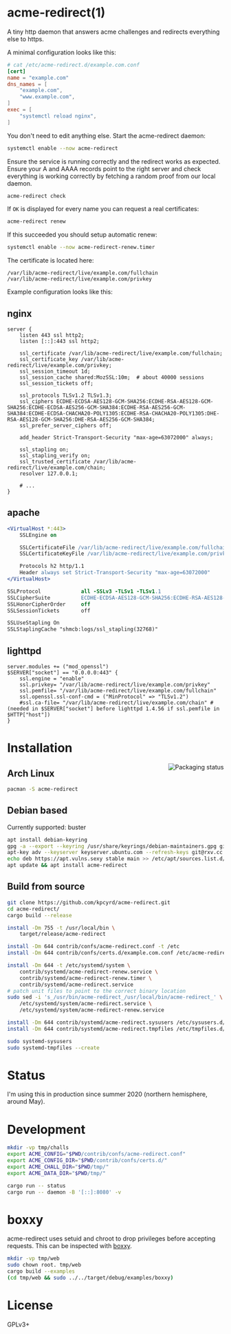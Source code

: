 # acme-redirect(1)

A tiny http daemon that answers acme challenges and redirects everything else
to https.

A minimal configuration looks like this:
```toml
# cat /etc/acme-redirect.d/example.com.conf
[cert]
name = "example.com"
dns_names = [
    "example.com",
    "www.example.com",
]
exec = [
    "systemctl reload nginx",
]
```

You don't need to edit anything else. Start the acme-redirect daemon:
```bash
systemctl enable --now acme-redirect
```

Ensure the service is running correctly and the redirect works as expected.
Ensure your A and AAAA records point to the right server and check everything
is working correctly by fetching a random proof from our local daemon.
```bash
acme-redirect check
```

If `OK` is displayed for every name you can request a real certificates:
```bash
acme-redirect renew
```

If this succeeded you should setup automatic renew:
```bash
systemctl enable --now acme-redirect-renew.timer
```

The certificate is located here:
```
/var/lib/acme-redirect/live/example.com/fullchain
/var/lib/acme-redirect/live/example.com/privkey
```

Example configuration looks like this:

## nginx
```nginx
server {
    listen 443 ssl http2;
    listen [::]:443 ssl http2;

    ssl_certificate /var/lib/acme-redirect/live/example.com/fullchain;
    ssl_certificate_key /var/lib/acme-redirect/live/example.com/privkey;
    ssl_session_timeout 1d;
    ssl_session_cache shared:MozSSL:10m;  # about 40000 sessions
    ssl_session_tickets off;

    ssl_protocols TLSv1.2 TLSv1.3;
    ssl_ciphers ECDHE-ECDSA-AES128-GCM-SHA256:ECDHE-RSA-AES128-GCM-SHA256:ECDHE-ECDSA-AES256-GCM-SHA384:ECDHE-RSA-AES256-GCM-SHA384:ECDHE-ECDSA-CHACHA20-POLY1305:ECDHE-RSA-CHACHA20-POLY1305:DHE-RSA-AES128-GCM-SHA256:DHE-RSA-AES256-GCM-SHA384;
    ssl_prefer_server_ciphers off;

    add_header Strict-Transport-Security "max-age=63072000" always;

    ssl_stapling on;
    ssl_stapling_verify on;
    ssl_trusted_certificate /var/lib/acme-redirect/live/example.com/chain;
    resolver 127.0.0.1;

    # ...
}
```

## apache
```apache
<VirtualHost *:443>
    SSLEngine on

    SSLCertificateFile /var/lib/acme-redirect/live/example.com/fullchain
    SSLCertificateKeyFile /var/lib/acme-redirect/live/example.com/privkey

    Protocols h2 http/1.1
    Header always set Strict-Transport-Security "max-age=63072000"
</VirtualHost>

SSLProtocol             all -SSLv3 -TLSv1 -TLSv1.1
SSLCipherSuite          ECDHE-ECDSA-AES128-GCM-SHA256:ECDHE-RSA-AES128-GCM-SHA256:ECDHE-ECDSA-AES256-GCM-SHA384:ECDHE-RSA-AES256-GCM-SHA384:ECDHE-ECDSA-CHACHA20-POLY1305:ECDHE-RSA-CHACHA20-POLY1305:DHE-RSA-AES128-GCM-SHA256:DHE-RSA-AES256-GCM-SHA384
SSLHonorCipherOrder     off
SSLSessionTickets       off

SSLUseStapling On
SSLStaplingCache "shmcb:logs/ssl_stapling(32768)"
```

## lighttpd
```
server.modules += ("mod_openssl")
$SERVER["socket"] == "0.0.0.0:443" {
    ssl.engine = "enable"
    ssl.privkey= "/var/lib/acme-redirect/live/example.com/privkey"
    ssl.pemfile= "/var/lib/acme-redirect/live/example.com/fullchain"
    ssl.openssl.ssl-conf-cmd = ("MinProtocol" => "TLSv1.2")
    #ssl.ca-file= "/var/lib/acme-redirect/live/example.com/chain" # (needed in $SERVER["socket"] before lighttpd 1.4.56 if ssl.pemfile in $HTTP["host"])
}
```

# Installation

<a href="https://repology.org/project/acme-redirect/versions"><img align="right" src="https://repology.org/badge/vertical-allrepos/acme-redirect.svg" alt="Packaging status"></a>

## Arch Linux

```bash
pacman -S acme-redirect
```

## Debian based

Currently supported: buster

```bash
apt install debian-keyring
gpg -a --export --keyring /usr/share/keyrings/debian-maintainers.gpg git@rxv.cc | apt-key add -
apt-key adv --keyserver keyserver.ubuntu.com --refresh-keys git@rxv.cc
echo deb https://apt.vulns.sexy stable main >> /etc/apt/sources.list.d/apt-vulns-sexy.list
apt update && apt install acme-redirect
```

## Build from source

```bash
git clone https://github.com/kpcyrd/acme-redirect.git
cd acme-redirect/
cargo build --release

install -Dm 755 -t /usr/local/bin \
    target/release/acme-redirect

install -Dm 644 contrib/confs/acme-redirect.conf -t /etc
install -Dm 644 contrib/confs/certs.d/example.com.conf /etc/acme-redirect.d/example.com.conf.sample

install -Dm 644 -t /etc/systemd/system \
    contrib/systemd/acme-redirect-renew.service \
    contrib/systemd/acme-redirect-renew.timer \
    contrib/systemd/acme-redirect.service
# patch unit files to point to the correct binary location
sudo sed -i 's_/usr/bin/acme-redirect_/usr/local/bin/acme-redirect_' \
    /etc/systemd/system/acme-redirect.service \
    /etc/systemd/system/acme-redirect-renew.service

install -Dm 644 contrib/systemd/acme-redirect.sysusers /etc/sysusers.d/acme-redirect.conf
install -Dm 644 contrib/systemd/acme-redirect.tmpfiles /etc/tmpfiles.d/acme-redirect.conf

sudo systemd-sysusers
sudo systemd-tmpfiles --create
```

# Status

I'm using this in production since summer 2020 (northern hemisphere, around May).

# Development

```bash
mkdir -vp tmp/challs
export ACME_CONFIG="$PWD/contrib/confs/acme-redirect.conf"
export ACME_CONFIG_DIR="$PWD/contrib/confs/certs.d/"
export ACME_CHALL_DIR="$PWD/tmp/"
export ACME_DATA_DIR="$PWD/tmp/"

cargo run -- status
cargo run -- daemon -B '[::]:8080' -v
```

# boxxy

acme-redirect uses setuid and chroot to drop privileges before accepting
requests. This can be inspected with [boxxy][1].

```bash
mkdir -vp tmp/web
sudo chown root. tmp/web
cargo build --examples
(cd tmp/web && sudo ../../target/debug/examples/boxxy)
```

[1]: https://github.com/kpcyrd/boxxy-rs

# License

GPLv3+
